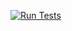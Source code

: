 [![Run Tests](https://github.com/gertfaber/my-project/actions/workflows/run-tests.yml/badge.svg)](https://github.com/gertfaber/my-project/actions/workflows/run-tests.yml)